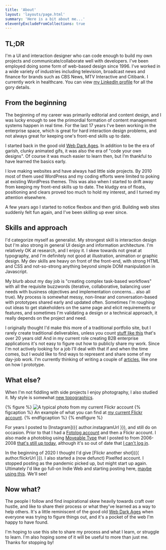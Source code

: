 ```yaml
---
title: 'About'
layout: 'layouts/page.html'
summary: 'Here is a bit about me...'
eleventyExcludeFromCollections: true
---
```

## TL;DR
I'm a UI and interaction designer who can code enough to build my own projects and communicate/collaborate well with developers. I've been employed doing some form of web-based design since 1996. I've worked in a wide variety of industries including television, broadcast news and finance for brands such as CBS News, MTV Interactive and Citibank. I currently work in healthcare. You can view [my LinkedIn profile](https://www.linkedin.com/in/danabyerly/) for all the gory details.

## From the beginning
The beginning of my career was primarily editorial and content design, and I was lucky enough to see the primordial formation of content management systems happen in real time. For the last 17 years I've been working in the enterprise space, which is great for hard interaction design problems, and not always great for keeping one's front-end skills up to date.

I started back in the good old [Web Dark Ages](https://pavellaptev.github.io/web-dark-ages/). In addition to be the era of garish, clunky animated gifs, it was also the era of "code your own designs". Of course it was much easier to learn then, but I'm thankful to have learned the basics early.

I love making websites and have always had little side projects. By 2010 most of them used WordPress and my coding efforts were limited to poking at existing WordPress themes. This was also when I started to drift away from keeping my front-end skills up to date. The kludgy era of floats, positioning and clears proved too much to hold my interest, and I turned my attention elsewhere.

A few years ago I started to notice flexbox and then grid. Building web sites suddenly felt fun again, and I've been skilling up  ever since.

## Skills and approach
I'd categorize myself as generalist. My strongest skill is interaction design but I'm also strong in general UI design and information architecture. I'm relatively OK at research, and I enjoy it. I skew towards not great at typography, and I'm definitely not good at illustration, animation or graphic design. My dev skills are heavy on front of the front-end, with strong HTML and CSS and not-so-strong anything beyond simple DOM manipulation in Javascript.

My blurb about my day job is "creating complex task-based workflows" with all the requisite buzzwords (iterative, collaborative, balancing user needs with business objectives and implementation concerns... also all true). My process is somewhat messy, non-linear and conversation-based with prototypes shared early and updated often. Sometimes I'm roughing out ideas to get stakeholders on the same page and elicit requirements or features, and sometimes I'm validating a design or a technical approach, it really depends on the project and need.


I originally thought I'd make this more of a traditional portfolio site, but I rarely create traditional deliverables, unless you count [stuff like this](https://twitter.com/johncutlefish/status/1228536899733573632) that's over 20 years old! And in my current role creating B2B enterprise applications it's not easy to figure out how to publicly share my work. Since I'm not actively looking for a job I'll deal with that if and when the time comes, but I would like to find ways to represent and share some of my day-job work. I'm currently thinking of writing a couple of [articles](/articles/), like one on how I prototype.

## What else?
When I'm not fiddling with side projects I enjoy photography, I also studied it. My style is somewhat [new topographics](https://www.artsy.net/gene/new-topographics).

{% figure %}
  <img src="/img/flickr-hello.jpg" class="img-fill" alt="A typical photo from my current Flickr account" loading="lazy" />
  {% figcaption %}
    An example of what you can find at <a href="https://www.flickr.com/photos/danabyerly">my current Flickr account</a>.
  {% endfigcaption %}
{% endfigure %}

For years I posted to [Instagram]({{ author.instagramUrl }}), and still do on occasion. Prior to that I had a [Fotolog account](https://en.wikipedia.org/wiki/Fotolog)  and then a Flickr account. I also made a photoblog using [Moveable Type](https://movabletype.org/) that I posted to from 2006-2008 [that's still up today](http://lookist.org/), although it's so out of date that [I can't log in](https://twitter.com/superterrific/status/1191515208042328065).

 In the beginning of 2020 I thought I'd give [Flickr another shot]({{ author.flickrUrl }}). I also started a (now defunct) Pixelfed account. I stopped posting as the pandemic picked up, but might start up again. Ultimately I'd like go full-on Indie Web and starting posting here, [maybe using this](https://github.com/tannerdolby/eleventy-photo-gallery). We'll see!

## Now what?
The people I follow and find inspirational skew heavily towards craft over hustle, and like to share their process or what they've learned as a way to help others. It's a little reminiscent of the good old [Web Dark Ages](https://pavellaptev.github.io/web-dark-ages/) when everyone was trying to figure things out, and it's a pocket of the web I'm happy to have found.

I'm hoping to use this site to share my process and what I learn, or struggle to learn.  I'm also hoping some of it will be useful to more than just me. Thanks for stopping by!
